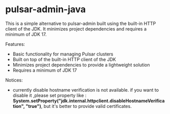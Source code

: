 # pulsar-admin-java
This is a simple alternative to pulsar-admin built using the built-in HTTP client of the JDK. It minimizes project dependencies and requires a minimum of JDK 17.

Features:
- Basic functionality for managing Pulsar clusters 
- Built on top of the built-in HTTP client of the JDK 
- Minimizes project dependencies to provide a lightweight solution 
- Requires a minimum of JDK 17

Notices:
- currently disable hostname verification is not available. if you want to disable it ,please set property like : **System.setProperty("jdk.internal.httpclient.disableHostnameVerification", "true")**, but it's better to provide valid certificates.
